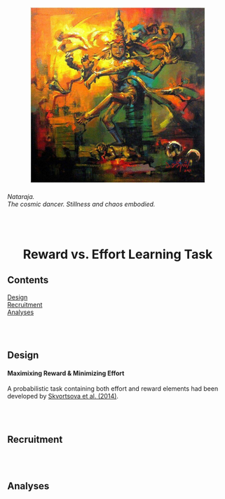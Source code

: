 <p align="center"> <img width="400" src="imgs/task.jpeg" alt="triumvirate"> </p>

###### *Nataraja.*<br>*The cosmic dancer. Stillness and chaos embodied.*
<br>

<h1 align="center"> Reward vs. Effort Learning Task </h1>

## Contents
[Design](task.md#design)<br>
[Recruitment](task.md#recruitment)<br>
[Analyses](task.md#analyses)<br>

<br>
<br>

## Design
#### Maximixing Reward & Minimizing Effort
A probabilistic task containing both effort and reward elements had been developed by [Skvortsova et al. (2014)](https://doi.org/10.1523/JNEUROSCI.1350-14.2014).

<br>
<br>

## Recruitment

<br>
<br>

## Analyses

<br>
<br>
